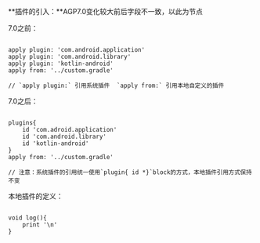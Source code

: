 **插件的引入：**AGP7.0变化较大前后字段不一致，以此为节点

7.0之前：

```gr

apply plugin: 'com.android.application'
apply plugin: 'com.android.library'
apply plugin: 'kotlin-android'
apply from: '../custom.gradle'

// `apply plugin:` 引用系统插件  `apply from:` 引用本地自定义的插件

```

7.0之后：

```groo

plugins{
	id 'com.adroid.application'
	id 'com.android.library'
    id 'kotlin-android'
}
apply from: '../custom.gradle'

// 注意：系统插件的引用统一使用`plugin{ id *}`block的方式，本地插件引用方式保持不变

```

本地插件的定义：

```groo

void log(){
	print '\n'
}

```

